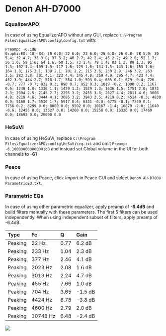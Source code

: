 # Denon AH-D7000

### EqualizerAPO
In case of using EqualizerAPO without any GUI, replace `C:\Program Files\EqualizerAPO\config\config.txt`
with:
```
Preamp: -6.1dB
GraphicEQ: 10 -84; 20 6.0; 22 6.0; 23 6.0; 25 6.0; 26 6.0; 28 5.9; 30 5.4; 32 4.7; 35 3.8; 37 3.2; 40 2.7; 42 2.4; 45 2.2; 49 2.0; 52 1.7; 56 1.6; 59 1.6; 64 1.6; 68 1.5; 73 1.4; 78 1.4; 83 1.3; 89 1.3; 95 1.3; 102 1.4; 109 1.5; 117 1.6; 125 1.6; 134 1.5; 143 1.6; 153 1.6; 164 1.8; 175 2.1; 188 2.1; 201 2.2; 215 2.6; 230 2.9; 246 3.2; 263 3.5; 282 3.8; 301 4.1; 323 4.4; 345 4.8; 369 4.9; 395 4.7; 423 4.4; 452 3.9; 484 2.7; 518 1.7; 554 1.0; 593 0.4; 635 0.1; 679 -0.4; 726 -0.7; 777 -0.7; 832 0.3; 890 0.7; 952 0.3; 1019 -0.2; 1090 0.2; 1167 0.6; 1248 1.0; 1336 1.1; 1429 1.2; 1529 1.3; 1636 1.5; 1751 2.0; 1873 2.3; 2004 2.5; 2145 2.7; 2295 3.2; 2455 3.8; 2627 4.4; 2811 4.6; 3008 4.8; 3219 4.6; 3444 4.1; 3685 3.2; 3943 2.5; 4219 0.2; 4514 -0.3; 4830 0.9; 5168 1.7; 5530 1.7; 5917 0.4; 6331 -0.0; 6775 -0.1; 7249 0.1; 7756 0.2; 8299 0.0; 8880 0.0; 9502 0.0; 10167 -1.4; 10879 -2.0; 11640 -0.6; 12455 0.0; 13327 0.0; 14260 0.0; 15258 0.0; 16326 0.0; 17469 0.0; 18692 0.0; 20000 0.0
```

### HeSuVi
In case of using HeSuVi, replace `C:\Program Files\EqualizerAPO\config\HeSuVi\eq.txt` and omit `Preamp:
-6.100000000000001dB` and instead set Global volume in the UI for both channels to **-61**

### Peace
In case of using Peace, click *Import* in Peace GUI and select `Denon AH-D7000 ParametricEQ.txt`.

### Parametric EQs
In case of using other parametric equalizer, apply preamp of **-6.4dB** and build filters manually
with these parameters. The first 5 filters can be used independently.
When using independent subset of filters, apply preamp of -6.4dB.

| Type    | Fc       |    Q | Gain    |
|:--------|:---------|:-----|:--------|
| Peaking | 22 Hz    | 0.77 | 6.2 dB  |
| Peaking | 233 Hz   | 1.04 | 2.3 dB  |
| Peaking | 377 Hz   | 2.46 | 4.1 dB  |
| Peaking | 2023 Hz  | 2.08 | 1.6 dB  |
| Peaking | 3013 Hz  | 2.24 | 4.7 dB  |
| Peaking | 455 Hz   | 7.66 | 1.0 dB  |
| Peaking | 704 Hz   | 3.65 | -1.5 dB |
| Peaking | 4424 Hz  | 6.78 | -3.8 dB |
| Peaking | 4600 Hz  | 2.79 | 2.0 dB  |
| Peaking | 10748 Hz | 6.48 | -2.4 dB |

![](https://raw.githubusercontent.com/jaakkopasanen/AutoEq/master/results/innerfidelity/sbaf-serious/Denon%20AH-D7000/Denon%20AH-D7000.png)